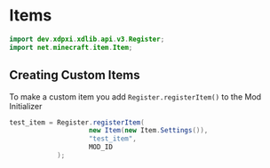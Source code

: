 # Items

```java
import dev.xdpxi.xdlib.api.v3.Register;
import net.minecraft.item.Item;
```

## Creating Custom Items

To make a custom item you add `Register.registerItem()` to the Mod Initializer

```java
test_item = Register.registerItem(
                    new Item(new Item.Settings()),
                    "test_item",
                    MOD_ID
            );
```